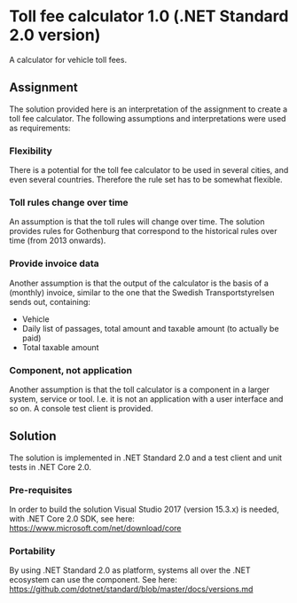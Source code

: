 # Toll fee calculator 1.0 (.NET Standard 2.0 version)
A calculator for vehicle toll fees.

## Assignment
The solution provided here is an interpretation of the assignment to create a toll fee calculator.
The following assumptions and interpretations were used as requirements:

### Flexibility
There is a potential for the toll fee calculator to be used in several cities, and even several countries.
Therefore the rule set has to be somewhat flexible.

### Toll rules change over time
An assumption is that the toll rules will change over time. The solution provides rules for
Gothenburg that correspond to the historical rules over time (from 2013 onwards).

### Provide invoice data
Another assumption is that the output of the calculator is the basis of a (monthly) invoice,
similar to the one that the Swedish Transportstyrelsen sends out, containing:

* Vehicle
* Daily list of passages, total amount and taxable amount (to actually be paid)
* Total taxable amount

### Component, not application
Another assumption is that the toll calculator is a component in a larger system, service or tool.
I.e. it is not an application with a user interface and so on. A console test client is provided.

## Solution
The solution is implemented in .NET Standard 2.0 and a test client and unit tests in .NET Core 2.0.

### Pre-requisites
In order to build the solution Visual Studio 2017 (version 15.3.x) is needed, with .NET Core 2.0 SDK,
see here: https://www.microsoft.com/net/download/core

### Portability
By using .NET Standard 2.0 as platform, systems all over the .NET ecosystem can use the component.
See here: https://github.com/dotnet/standard/blob/master/docs/versions.md